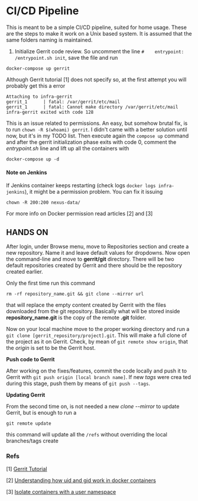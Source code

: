 # CI/CD Pipeline

This is meant to be a simple CI/CD pipeline, suited for home usage. These are the steps to make it work on a Unix based system. It is assumed that the same folders naming is maintained.


1) Initialize Gerrit code review. So uncomment the line ```#    entrypoint: /entrypoint.sh init```, save the file and run 

```
docker-compose up gerrit
```

Although Gerrit tutorial [1] does not specify so, at the first attempt you will probably get this a error

```
Attaching to infra-gerrit
gerrit_1      | fatal: /var/gerrit/etc/mail
gerrit_1      | fatal: Cannot make directory /var/gerrit/etc/mail
infra-gerrit exited with code 128
```

This is an issue related to permissions. An easy, but somehow brutal fix, is to run ```chown -R $(whoami) gerrit```. I didn't came with a better solution until now, but it's in my TODO list. Then execute again the ```compose up``` command and after the gerrit initialization phase exits with code 0, comment the *entrypoint.sh* line and lift up all the containers with

```
docker-compose up -d
```

#### Note on Jenkins

If Jenkins container keeps restarting (check logs ```docker logs infra-jenkins```), it might be a permission problem. You can fix it issuing

```
chown -R 200:200 nexus-data/
```

For more info on Docker permission read articles [2] and [3]




## HANDS ON

After login, under Browse menu, move to Repositories section and create a new repository. Name it and leave default values for dropdowns. Now open 
the command-line and move to **gerrit/git** directory. There will be two default repositories created by Gerrit and there should be the repository 
created earlier.

Only the first time run this command

```shell
rm -rf repository_name.git && git clone --mirror url
```

that will replace the empty content created by Gerrit with the files downloaded from the git repository. Basically what will be stored 
inside **repository_name.git** is the copy of the remote **.git** folder.

Now on your local machine move to the proper working directory and run a `git clone [gerrit_repository/project].git`. This will make a full clone of 
the project as it on Gerrit. Check, by mean of `git remote show origin`, that the *origin* is set to be the Gerrit host. 

**Push code to Gerrit**

After working on the fixes/features, commit the code locally and push it to Gerrit with `git push origin [local branch name]`. If new *tags* were crea
ted
during this stage, push them by means of `git push --tags`. 

**Updating Gerrit** 

From the second time on, is not needed a new *clone --mirror* to update Gerrit, but is enough to run a 

```shell
git remote update
```

this command will update all the `/refs` without overriding the local branches/tags create

### Refs

[1] <a href="https://gerrit.googlesource.com/docker-gerrit/+/refs/tags/v3.0.0">Gerrit Tutorial</a>

[2] <a href="https://medium.com/@mccode/understanding-how-uid-and-gid-work-in-docker-containers-c37a01d01cf">Understanding how uid and gid work in docker containers</a>

[3] <a href="https://docs.docker.com/engine/security/userns-remap/">Isolate containers with a user namespace</a>